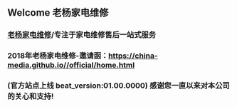 ## Welcome 老杨家电维修

### [老杨家电维修](https://china-media.github.io//official/home.html)/专注于家电维修售后一站式服务
### 2018年老杨家电维修-邀请函：https://china-media.github.io//official/home.html
### (官方站点上线 beat_version:01.00.0000) 感谢您一直以来对本公司的关心和支持!

